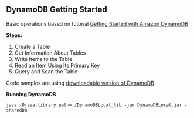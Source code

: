 ## DynamoDB Getting Started

Basic operations based on tutorial [Getting Started with Amazon DynamoDB](http://docs.aws.amazon.com/amazondynamodb/latest/gettingstartedguide/Welcome.html)

**Steps:**

1. Create a Table
2. Get Information About Tables
3. Write Items to the Table
4. Read an Item Using Its Primary Key
5. Query and Scan the Table

Code samples are using [downloadable version of DynamoDB](http://dynamodb-local.s3-website-us-west-2.amazonaws.com/dynamodb_local_latest.tar.gz).

**Running DynamoDB**

```
java -Djava.library.path=./DynamoDBLocal_lib -jar DynamoDBLocal.jar -sharedDb
```

